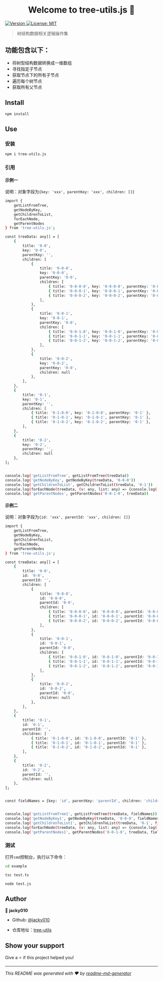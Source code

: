 <h1 align="center">Welcome to tree-utils.js 👋</h1>
<p>
  <a href="https://www.npmjs.com/package/tree-utils.js" target="_blank">
    <img alt="Version" src="https://img.shields.io/npm/v/tree-utils.js.svg">
  </a>
  <a href="#" target="_blank">
    <img alt="License: MIT" src="https://img.shields.io/badge/License-MIT-yellow.svg" />
  </a>
</p>

> 树结构数据相关逻辑操作集

## 功能包含以下：

- 将树型结构数据转换成一维数组
- 寻找指定子节点
- 获取节点下的所有子节点
- 遍历每个树节点
- 获取所有父节点

## Install

```sh
npm install
```

## Use

### 安装

```sh
npm i tree-utils.js
```

### 引用


#### 示例一

说明：对象字段为`{key: 'xxx', parentKey: 'xxx', children: []}`

```sh
import {
    getListFromTree,
    getNodeByKey,
    getChildrenToList,
    forEachNode,
    getParentNodes
} from 'tree-utils.js';

const treeData: any[] = [
    {
        title: '0-0',
        key: '0-0',
        parentKey: '',
        children: [
            {
                title: '0-0-0',
                key: '0-0-0',
                parentKey: '0-0',
                children: [
                    { title: '0-0-0-0', key: '0-0-0-0', parentKey: '0-0-0' },
                    { title: '0-0-0-1', key: '0-0-0-1', parentKey: '0-0-0' },
                    { title: '0-0-0-2', key: '0-0-0-2', parentKey: '0-0-0' },
                ],
            },
            {
                title: '0-0-1',
                key: '0-0-1',
                parentKey: '0-0',
                children: [
                    { title: '0-0-1-0', key: '0-0-1-0', parentKey: '0-0-1' },
                    { title: '0-0-1-1', key: '0-0-1-1', parentKey: '0-0-1' },
                    { title: '0-0-1-2', key: '0-0-1-2', parentKey: '0-0-1' },
                ],
            },
            {
                title: '0-0-2',
                key: '0-0-2',
                parentKey: '0-0',
                children: null
            },
        ],
    },
    {
        title: '0-1',
        key: '0-1',
        parentKey: '',
        children: [
            { title: '0-1-0-0', key: '0-1-0-0', parentKey: '0-1' },
            { title: '0-1-0-1', key: '0-1-0-1', parentKey: '0-1' },
            { title: '0-1-0-2', key: '0-1-0-2', parentKey: '0-1' },
        ],
    },
    {
        title: '0-2',
        key: '0-2',
        parentKey: '',
        children: null
    },
];


console.log('getListFromTree', getListFromTree(treeData))
console.log('getNodeByKey', getNodeByKey(treeData, '0-0-0'))
console.log('getChildrenToList', getChildrenToList(treeData, '0-1'))
console.log(forEachNode(treeData, (v: any, list: any) => {console.log('子项：', v)}))
console.log('getParentNodes', getParentNodes('0-0-1-0', treeData))
```

#### 示例二

说明：对象字段为`{id: 'xxx', parentId: 'xxx', children: []}`

```sh
import {
    getListFromTree,
    getNodeByKey,
    getChildrenToList,
    forEachNode,
    getParentNodes
} from 'tree-utils.js';

const treeData: any[] = [
    {
        title: '0-0',
        id: '0-0',
        parentId: '',
        children: [
            {
                title: '0-0-0',
                id: '0-0-0',
                parentId: '0-0',
                children: [
                    { title: '0-0-0-0', id: '0-0-0-0', parentId: '0-0-0' },
                    { title: '0-0-0-1', id: '0-0-0-1', parentId: '0-0-0' },
                    { title: '0-0-0-2', id: '0-0-0-2', parentId: '0-0-0' },
                ],
            },
            {
                title: '0-0-1',
                id: '0-0-1',
                parentId: '0-0',
                children: [
                    { title: '0-0-1-0', id: '0-0-1-0', parentId: '0-0-1' },
                    { title: '0-0-1-1', id: '0-0-1-1', parentId: '0-0-1' },
                    { title: '0-0-1-2', id: '0-0-1-2', parentId: '0-0-1' },
                ],
            },
            {
                title: '0-0-2',
                id: '0-0-2',
                parentId: '0-0',
                children: null
            },
        ],
    },
    {
        title: '0-1',
        id: '0-1',
        parentId: '',
        children: [
            { title: '0-1-0-0', id: '0-1-0-0', parentId: '0-1' },
            { title: '0-1-0-1', id: '0-1-0-1', parentId: '0-1' },
            { title: '0-1-0-2', id: '0-1-0-2', parentId: '0-1' },
        ],
    },
    {
        title: '0-2',
        id: '0-2',
        parentId: '',
        children: null
    },
];


const fieldNames = {key: 'id', parentKey: 'parentId', children: 'children'}


console.log('getListFromTree1', getListFromTree(treeData, fieldNames))
console.log('getNodeByKey1', getNodeByKey(treeData, '0-0-0', fieldNames))
console.log('getChildrenToList1', getChildrenToList(treeData, '0-1', fieldNames))
console.log(forEachNode(treeData, (v: any, list: any) => {console.log('子项1：', v)}, fieldNames))
console.log('getParentNodes1', getParentNodes('0-0-1-0', treeData, fieldNames))
```

### 测试

打开`cmd`控制台，执行以下命令：

```sh
cd example

tsc test.ts 

node test.js
```



## Author

👤 **jacky010**

* Github: [@jacky010](https://github.com/jacky010)

* 仓库地址：[tree-utils](https://github.com/Jacky010/tree-utils)

## Show your support

Give a ⭐️ if this project helped you!

***
_This README was generated with ❤️ by [readme-md-generator](https://github.com/kefranabg/readme-md-generator)_
